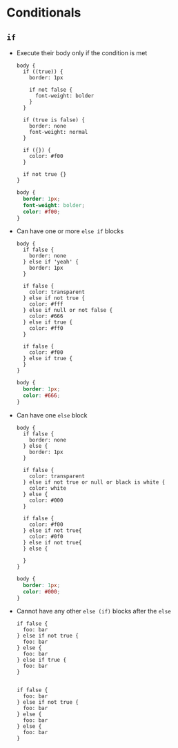Conditionals
============

## `if`

- Execute their body only if the condition is met

    ~~~ lay
    body {
      if ((true)) {
        border: 1px

        if not false {
          font-weight: bolder
        }
      }

      if (true is false) {
        border: none
        font-weight: normal
      }

      if ({}) {
        color: #f00
      }

      if not true {}
    }
    ~~~

    ~~~ css
    body {
      border: 1px;
      font-weight: bolder;
      color: #f00;
    }
    ~~~

- Can have one or more `else if` blocks

  ~~~ lay
  body {
    if false {
      border: none
    } else if 'yeah' {
      border: 1px
    }

    if false {
      color: transparent
    } else if not true {
      color: #fff
    } else if null or not false {
      color: #666
    } else if true {
      color: #ff0
    }

    if false {
      color: #f00
    } else if true {
    }
  }
  ~~~

  ~~~ css
  body {
    border: 1px;
    color: #666;
  }
  ~~~

- Can have one `else` block

  ~~~ lay
  body {
    if false {
      border: none
    } else {
      border: 1px
    }

    if false {
      color: transparent
    } else if not true or null or black is white {
      color: white
    } else {
      color: #000
    }

    if false {
      color: #f00
    } else if not true{
      color: #0f0
    } else if not true{
    } else {

    }
  }
  ~~~

  ~~~ css
  body {
    border: 1px;
    color: #000;
  }
  ~~~

- Cannot have any other `else (if)` blocks after the `else`

  ~~~ lay
  if false {
    foo: bar
  } else if not true {
    foo: bar
  } else {
    foo: bar
  } else if true {
    foo: bar
  }
  ~~~

  ~~~~ SyntaxError
  ~~~~

  ~~~ lay
  if false {
    foo: bar
  } else if not true {
    foo: bar
  } else {
    foo: bar
  } else {
    foo: bar
  }
  ~~~

  ~~~~ SyntaxError
  ~~~~
